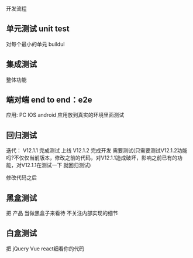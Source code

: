 开发流程
## 单元测试 unit test
对每个最小的单元
buildul

## 集成测试
整体功能

## 端对端  end to end：e2e
应用: PC IOS android
应用放到真实的环境里面测试

## 回归测试
迭代：
V12.1.1  完成测试 上线
V12.1.2 完成开发 需要测试(只需要测试V12.1.2功能吗?不仅仅当前版本，修改之前的代码，对V12.1.1造成破坏，影响之前已有的功能，对V12.1.1在测试一下 就回归测试)

修改代码之后

## 黑盒测试
把 产品 当做黑盒子来看待 不关注内部实现的细节

## 白盒测试
把 jQuery Vue react细看你的代码
